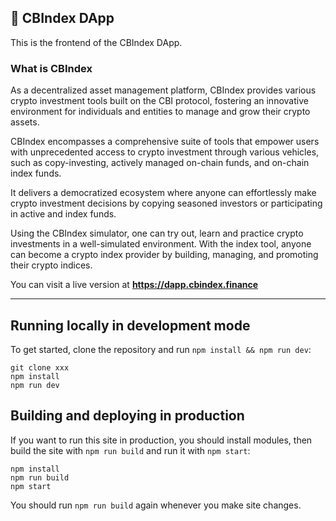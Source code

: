 ## 🌈 CBIndex DApp

This is the frontend of the CBIndex DApp. 

### What is CBIndex

As a decentralized asset management platform, CBIndex provides various crypto investment tools built on the CBI protocol, fostering an innovative environment for individuals and entities to manage and grow their crypto assets. 

CBIndex encompasses a comprehensive suite of tools that empower users with unprecedented access to crypto investment through various vehicles, such as copy-investing, actively managed on-chain funds, and on-chain index funds. 

It delivers a democratized ecosystem where anyone can effortlessly make crypto investment decisions by copying seasoned investors or participating in active and index funds.

Using the CBIndex simulator, one can try out, learn and practice crypto investments in a well-simulated environment. With the index tool, anyone can become a crypto index provider by building, managing, and promoting their crypto indices.

You can visit a live version at **https://dapp.cbindex.finance**

---

## Running locally in development mode

To get started, clone the repository and run `npm install && npm run dev`:

    git clone xxx
    npm install
    npm run dev

## Building and deploying in production

If you want to run this site in production, you should install modules, then build the site with `npm run build` and run it with `npm start`:

    npm install
    npm run build
    npm start

You should run `npm run build` again whenever you make site changes.
